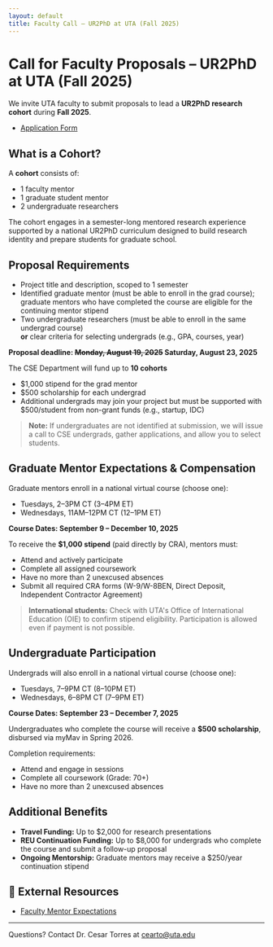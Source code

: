 ```yaml
---
layout: default
title: Faculty Call – UR2PhD at UTA (Fall 2025)
---
```


# Call for Faculty Proposals – UR2PhD at UTA (Fall 2025)

We invite UTA faculty to submit proposals to lead a **UR2PhD research cohort** during **Fall 2025**.

- [Application Form](https://forms.office.com/r/RzaKTe3zuZ)

## What is a Cohort?

A **cohort** consists of:

- 1 faculty mentor  
- 1 graduate student mentor  
- 2 undergraduate researchers  

The cohort engages in a semester-long mentored research experience supported by a national UR2PhD curriculum designed to build research identity and prepare students for graduate school.

## Proposal Requirements

- Project title and description, scoped to 1 semester  
- Identified graduate mentor (must be able to enroll in the grad course); graduate mentors who have completed the course are eligible for the continuing mentor stipend  
- Two undergraduate researchers (must be able to enroll in the same undergrad course)  
  **or** clear criteria for selecting undergrads (e.g., GPA, courses, year)  

**Proposal deadline: ~~Monday, August 19, 2025~~ Saturday, August 23, 2025**

The CSE Department will fund up to **10 cohorts**  
- $1,000 stipend for the grad mentor  
- $500 scholarship for each undergrad  
- Additional undergrads may join your project but must be supported with $500/student from non-grant funds (e.g., startup, IDC)

> **Note:** If undergraduates are not identified at submission, we will issue a call to CSE undergrads, gather applications, and allow you to select students.

## Graduate Mentor Expectations & Compensation

Graduate mentors enroll in a national virtual course (choose one):

- Tuesdays, 2–3PM CT (3–4PM ET)  
- Wednesdays, 11AM–12PM CT (12–1PM ET)  

**Course Dates: September 9 – December 10, 2025**

To receive the **$1,000 stipend** (paid directly by CRA), mentors must:

- Attend and actively participate  
- Complete all assigned coursework  
- Have no more than 2 unexcused absences  
- Submit all required CRA forms (W-9/W-8BEN, Direct Deposit, Independent Contractor Agreement)

> **International students:** Check with UTA's Office of International Education (OIE) to confirm stipend eligibility. Participation is allowed even if payment is not possible.

## Undergraduate Participation

Undergrads will also enroll in a national virtual course (choose one):

- Tuesdays, 7–9PM CT (8–10PM ET)  
- Wednesdays, 6–8PM CT (7–9PM ET)  

**Course Dates: September 23 – December 7, 2025**

Undergraduates who complete the course will receive a **$500 scholarship**, disbursed via myMav in Spring 2026.

Completion requirements:

- Attend and engage in sessions  
- Complete all coursework (Grade: 70+)
- Have no more than 2 unexcused absences  

## Additional Benefits

- **Travel Funding:** Up to $2,000 for research presentations  
- **REU Continuation Funding:** Up to $8,000 for undergrads who complete the course and submit a follow-up proposal  
- **Ongoing Mentorship:** Graduate mentors may receive a $250/year continuation stipend

## 🔗 External Resources

- [Faculty Mentor Expectations](https://cra.org/ur2phd/for-faculty-mentors/faculty-mentor-expectations/)

---

Questions? Contact Dr. Cesar Torres at [cearto@uta.edu](mailto:cearto@uta.edu)
